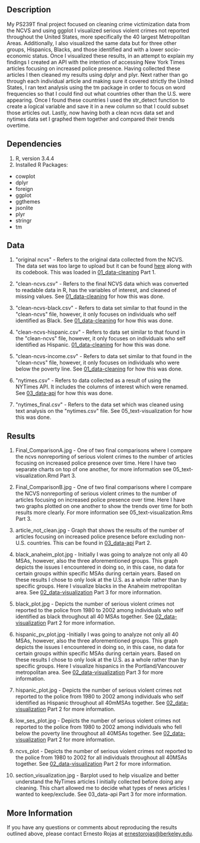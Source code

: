 ## Description
My PS239T final project focused on cleaning crime victimization data from the NCVS and using ggplot I visualized serious violent crimes not reported throughout the United States, more specifically the 40 largest Metropolitan Areas. Additionally, I also visualized the same data but for three other groups, Hispanics, Blacks, and those identified and with a lower socio-economic status. Once I visualized these results, in an attempt to explain my findings I created an API with the intention of accessing New York Times articles focusing on increased police presence. Having collected these articles I then cleaned my results using dplyr and plyr. Next rather than go through each individual article and making sure it covered strictly the United States, I ran text analysis using the tm package in order to focus on word frequencies so that I could find out what countries other than the U.S. were appearing. Once I found these countries I used the str_detect function to create a logical variable and save it in a new column so that I could subset those articles out. Lastly, now having both a clean ncvs data set and nytimes data set I graphed them together and compared their trends overtime. 

## Dependencies
1. R, version 3.4.4
2. Installed R Packages:
  - cowplot
  - dplyr
  - foreign
  - ggplot
  - ggthemes
  - jsonlite
  - plyr
  - stringr
  - tm
  
## Data
1. "original ncvs" - Refers to the original data collected from the NCVS. The data set was too large to upload but it can be found [here](https://www.icpsr.umich.edu/icpsrweb/NACJD/studies/4576) along with its codebook. This was loaded in [01_data-cleaning](https://github.com/rojasernesto/Ernesto-Rojas-ps239T-final-project/blob/master/Code/01_data-cleaning.Rmd) Part 1. 

2. "clean-ncvs.csv" - Refers to the final NCVS data which was converted to readable data in R, has the variables of interest, and cleaned of missing values. See [01_data-cleaning](https://github.com/rojasernesto/Ernesto-Rojas-ps239T-final-project/blob/master/Code/01_data-cleaning.Rmd) for how this was done. 

3. "clean-ncvs-black.csv" - Refers to data set similar to that found in the "clean-ncvs" file, however, it only focuses on individuals who self identified as Black. See [01_data-cleaning](https://github.com/rojasernesto/Ernesto-Rojas-ps239T-final-project/blob/master/Code/01_data-cleaning.Rmd) for how this was done. 

4. "clean-ncvs-hispanic.csv" - Refers to data set similar to that found in the "clean-ncvs" file, however, it only focuses on individuals who self identified as Hispanic. [01_data-cleaning](https://github.com/rojasernesto/Ernesto-Rojas-ps239T-final-project/blob/master/Code/01_data-cleaning.Rmd) for how this was done. 

5. "clean-ncvs-income.csv" - Refers to data set similar to that found in the "clean-ncvs" file, however, it only focuses on individuals who were below the poverty line. See [01_data-cleaning](https://github.com/rojasernesto/Ernesto-Rojas-ps239T-final-project/blob/master/Code/01_data-cleaning.Rmd) for how this was done. 

6. "nytimes.csv" - Refers to data collected as a result of using the NYTimes API. It includes the columns of interest which were renamed. See [03_data-api](https://github.com/rojasernesto/Ernesto-Rojas-ps239T-final-project/blob/master/Code/03_data-api.Rmd) for how this was done. 

7. "nytimes_final.csv" - Refers to the data set which was cleaned using text analysis on the "nytimes.csv" file. See 05_text-visualization for how this was done. 

## Results
1. Final_ComparisonA.jpg - One of two final comparisons where I compare the ncvs nonreporting of serious violent crimes to the number of articles focusing on increased police presence over time. Here I have two separate charts on top of one another, for more information see 05_text-visualization.Rmd Part 3. 

2. Final_ComparisonB.jpg - One of two final comparisons where I compare the NCVS nonreporting of serious violent crimes to the number of articles focusing on increased police presence over time. Here I have two graphs plotted on one another to show the trends over time for both results more clearly. For more information see 05_text-visualization.Rms Part 3.

3. article_not_clean.jpg - Graph that shows the results of the number of articles focusing on increased police presence before excluding non-U.S. countries. This can be found in [03_data-api](https://github.com/rojasernesto/Ernesto-Rojas-ps239T-final-project/blob/master/Code/03_data-api.Rmd) Part 2.

4. black_anaheim_plot.jpg - Initially I was going to analyze not only all 40 MSAs, however, also the three aforementioned groups. This graph depicts the issues I encountered in doing so, in this case, no data for certain groups within specific MSAs during certain years. Based on these results I chose to only look at the U.S. as a whole rather than by specific groups. Here I visualize blacks in the Anaheim metropolitan area. See [02_data-visualization](https://github.com/rojasernesto/Ernesto-Rojas-ps239T-final-project/blob/master/Code/02_data-visualization.Rmd) Part 3 for more information.

5. black_plot.jpg - Depicts the number of serious violent crimes not reported to the police from 1980 to 2002 among individuals who self identified as black throughout all 40 MSAs together. See [02_data-visualization](https://github.com/rojasernesto/Ernesto-Rojas-ps239T-final-project/blob/master/Code/02_data-visualization.Rmd) Part 2 for more information.

6. hispanic_pv_plot.jpg -Initially I was going to analyze not only all 40 MSAs, however, also the three aforementioned groups. This graph depicts the issues I encountered in doing so, in this case, no data for certain groups within specific MSAs during certain years. Based on these results I chose to only look at the U.S. as a whole rather than by specific groups. Here I visualize hispanics in the Portland/Vancouver metropolitan area. See [02_data-visualization](https://github.com/rojasernesto/Ernesto-Rojas-ps239T-final-project/blob/master/Code/02_data-visualization.Rmd) Part 3 for more information.

7. hispanic_plot.jpg - Depicts the number of serious violent crimes not reported to the police from 1980 to 2002 among individuals who self identified as Hispanic throughout all 40mMSAs together. See [02_data-visualization](https://github.com/rojasernesto/Ernesto-Rojas-ps239T-final-project/blob/master/Code/02_data-visualization.Rmd) Part 2 for more information.

8. low_ses_plot.jpg - Depicts the number of serious violent crimes not reported to the police from 1980 to 2002 among individuals who fell below the poverty line throughout all 40MSAs together. See [02_data-visualization](https://github.com/rojasernesto/Ernesto-Rojas-ps239T-final-project/blob/master/Code/02_data-visualization.Rmd)  Part 2 for more information.

9. ncvs_plot - Depicts the number of serious violent crimes not reported to the police from 1980 to 2002 for all individuals throughout all 40MSAs together. See [02_data-visualization](https://github.com/rojasernesto/Ernesto-Rojas-ps239T-final-project/blob/master/Code/02_data-visualization.Rmd) Part 2 for more information.

3. section_visualization.jpg - Barplot used to help visualize and better understand the NyTimes articles I initially collected before doing any cleaning. This chart allowed me to decide what types of news articles I wanted to keep/exclude. See 03_data-api Part 3 for more information. 


## More Information
If you have any questions or comments about reproducing the results outlined above, please contact Ernesto Rojas at ernestorojas@berkeley.edu.
